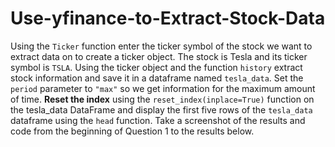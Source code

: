 # Use-yfinance-to-Extract-Stock-Data
Using the `Ticker` function enter the ticker symbol of the stock we want to extract data on to create a ticker object. The stock is Tesla and its ticker symbol is `TSLA`.
Using the ticker object and the function `history` extract stock information and save it in a dataframe named `tesla_data`. Set the `period` parameter to ` "max" ` so we get information for the maximum amount of time.
**Reset the index** using the `reset_index(inplace=True)` function on the tesla_data DataFrame and display the first five rows of the `tesla_data` dataframe using the `head` function. Take a screenshot of the results and code from the beginning of Question 1 to the results below.
